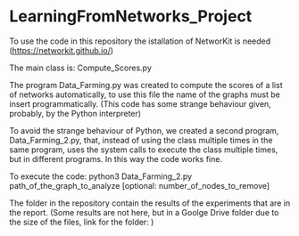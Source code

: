 # LearningFromNetworks_Project
To use the code in this repository the istallation of NetworKit is needed (https://networkit.github.io/)

The main class is: Compute_Scores.py

The program Data_Farming.py was created to compute the scores of a list of networks automatically, to use this file the name of the graphs must be insert programmatically. (This code has some strange behaviour given, probably, by the Python interpreter)

To avoid the strange behaviour of Python, we created a second program, Data_Farming_2.py, that, instead of using the class multiple times in the same program, uses the system calls to execute the class multiple times, but in different programs. In this way the code works fine.

To execute the code: python3 Data_Farming_2.py path_of_the_graph_to_analyze [optional: number_of_nodes_to_remove]


The folder in the repository contain the results of the experiments that are in the report.
(Some results are not here, but in a Goolge Drive folder due to the size of the files, link for the folder: )
